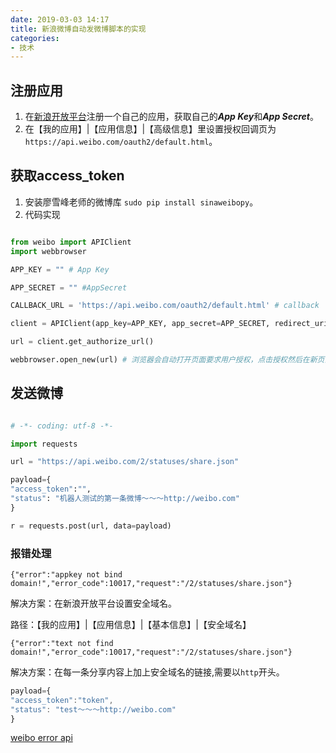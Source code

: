 ```yaml
---
date: 2019-03-03 14:17
title: 新浪微博自动发微博脚本的实现
categories: 
- 技术
---
```


## 注册应用
1. 在[新浪开放平台](https://open.weibo.com/)注册一个自己的应用，获取自己的***App Key***和***App Secret***。
2. 在【我的应用】|【应用信息】|【高级信息】里设置授权回调页为`https://api.weibo.com/oauth2/default.html`。

## 获取access_token
1. 安装廖雪峰老师的微博库 `sudo pip install sinaweibopy`。
2. 代码实现
```python

from weibo import APIClient 
import webbrowser 

APP_KEY = "" # App Key 

APP_SECRET = "" #AppSecret 

CALLBACK_URL = 'https://api.weibo.com/oauth2/default.html' # callback 

client = APIClient(app_key=APP_KEY, app_secret=APP_SECRET, redirect_uri=CALLBACK_URL) 

url = client.get_authorize_url() 

webbrowser.open_new(url) # 浏览器会自动打开页面要求用户授权，点击授权然后在新页面即可获取用户access_token

```

## 发送微博

```python

# -*- coding: utf-8 -*-

import requests

url = "https://api.weibo.com/2/statuses/share.json"

payload={
"access_token":"",
"status": "机器人测试的第一条微博～～～http://weibo.com"
}

r = requests.post(url, data=payload)

```

### 报错处理

```
{"error":"appkey not bind domain!","error_code":10017,"request":"/2/statuses/share.json"}
``` 

解决方案：在新浪开放平台设置安全域名。

路径：【我的应用】|【应用信息】|【基本信息】|【安全域名】


```
{"error":"text not find domain!","error_code":10017,"request":"/2/statuses/share.json"}
```

解决方案：在每一条分享内容上加上安全域名的链接,需要以`http`开头。

```js
payload={
"access_token":"token",
"status": "test～～～http://weibo.com"
}
```

[weibo error api](https://open.weibo.com/wiki/Help/error)